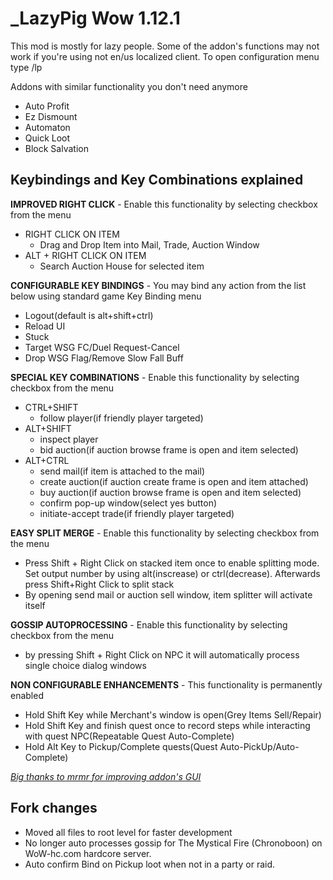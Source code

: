 # _LazyPig Wow 1.12.1 

This mod is mostly for lazy people.
Some of the addon's functions may not work if you're using not en/us localized client.
To open configuration menu type /lp

Addons with similar functionality you don't need anymore
- Auto Profit
- Ez Dismount
- Automaton
- Quick Loot
- Block Salvation

## Keybindings and Key Combinations explained 


**IMPROVED RIGHT CLICK** - Enable this functionality by selecting checkbox from the menu
- RIGHT CLICK ON ITEM
  - Drag and Drop Item into Mail, Trade, Auction Window
- ALT + RIGHT CLICK ON ITEM
  - Search Auction House for selected item

**CONFIGURABLE KEY BINDINGS** - You may bind any action from the list below using standard game Key Binding menu
- Logout(default is alt+shift+ctrl)
- Reload UI
- Stuck
- Target WSG FC/Duel Request-Cancel
- Drop WSG Flag/Remove Slow Fall Buff

**SPECIAL KEY COMBINATIONS** - Enable this functionality by selecting checkbox from the menu
- CTRL+SHIFT
  - follow player(if friendly player targeted)
- ALT+SHIFT
  - inspect player
  - bid auction(if auction browse frame is open and item selected)
- ALT+CTRL
  - send mail(if item is attached to the mail)
  - create auction(if auction create frame is open and item attached)
  - buy auction(if auction browse frame is open and item selected)
  - confirm pop-up window(select yes button)
  - initiate-accept trade(if friendly player targeted)

**EASY SPLIT MERGE** - Enable this functionality by selecting checkbox from the menu
- Press Shift + Right Click on stacked item once to enable splitting mode. Set output number by using alt(inscrease) or ctrl(decrease). Afterwards press Shift+Right Click to split stack
- By opening send mail or auction sell window, item splitter will activate itself

**GOSSIP AUTOPROCESSING** - Enable this functionality by selecting checkbox from the menu
- by pressing Shift + Right Click on NPC it will automatically process single choice dialog windows

**NON CONFIGURABLE ENHANCEMENTS** - This functionality is permanently enabled
- Hold Shift Key while Merchant's window is open(Grey Items Sell/Repair)
- Hold Shift Key and finish quest once to record steps while interacting with quest NPC(Repeatable Quest Auto-Complete)
- Hold Alt Key to Pickup/Complete quests(Quest Auto-PickUp/Auto-Complete)

*[Big thanks to mrmr for improving addon's GUI](https://github.com/rsheep)*

## Fork changes

* Moved all files to root level for faster development
* No longer auto processes gossip for The Mystical Fire (Chronoboon) on WoW-hc.com hardcore server.
* Auto confirm Bind on Pickup loot when not in a party or raid.
